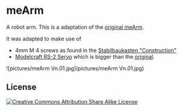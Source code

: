 meArm
=====

A robot arm. This is a adaptation of the [original meArm](http://store.hackaday.com/products/mearm-pocket-sized-robot-arm).

It was adapted to make use of

- 4mm M 4 screws as found in the [Stabilbaukasten "Construction"](http://stabilbaukasten.de)
- [Modelcraft RS-2 Servo](http://www.servodatabase.com/servo/modelcraft/rs-2) which is bigger than the [original](http://www.aliexpress.com/item/Hot-sell-5X-SG90-9g-Mini-Micro-Servo-for-RC-for-RC-250-450-Helicopter-Airplane/1956963732.html).

![pictures/meArm Vn.01.jpg](pictures/meArm Vn.01.jpg)

License
-------

[![Creative Commons Attribution Share Alike License](http://www.instructables.com/static/img/license/by-sa_small.png)](http://www.instructables.com/static/entry/license/BY_SA.html)

